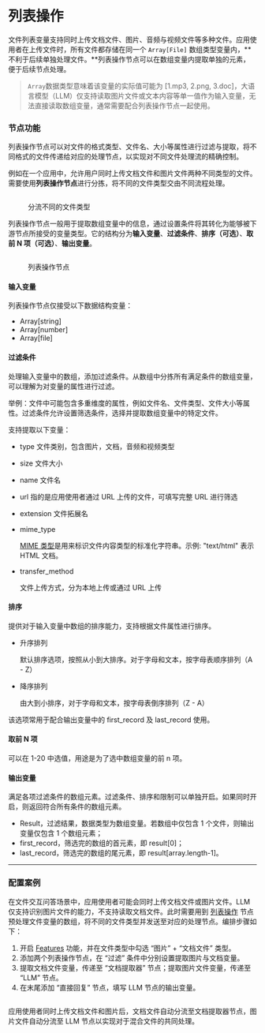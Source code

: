 # 列表操作

文件列表变量支持同时上传文档文件、图片、音频与视频文件等多种文件。应用使用者在上传文件时，所有文件都存储在同一个 `Array[File]` 数组类型变量内，**不利于后续单独处理文件。**列表操作节点可以在数组变量内提取单独的元素，便于后续节点处理。

> `Array`数据类型意味着该变量的实际值可能为 \[1.mp3, 2.png, 3.doc]，大语言模型（LLM）仅支持读取图片文件或文本内容等单一值作为输入变量，无法直接读取数组变量，通常需要配合列表操作节点一起使用。

### 节点功能

列表操作节点可以对文件的格式类型、文件名、大小等属性进行过滤与提取，将不同格式的文件传递给对应的处理节点，以实现对不同文件处理流的精确控制。

例如在一个应用中，允许用户同时上传文档文件和图片文件两种不同类型的文件。需要使用**列表操作节点**进行分拣，将不同的文件类型交由不同流程处理。

<figure><img src="https://assets-docs.dify.ai/img/zh_CN/node/ed82fa38fc0e8ead4ed2ff796331c6f0.webp" alt=""><figcaption><p>分流不同的文件类型</p></figcaption></figure>

列表操作节点一般用于提取数组变量中的信息，通过设置条件将其转化为能够被下游节点所接受的变量类型。它的结构分为**输入变量**、**过滤条件**、**排序（可选）**、**取前 N 项（可选）**、**输出变量**。

<figure><img src="https://assets-docs.dify.ai/img/zh_CN/node/2db45ba13c0137635511ef3e727ae835.webp" alt=""><figcaption><p>列表操作节点</p></figcaption></figure>

#### 输入变量

列表操作节点仅接受以下数据结构变量：

* Array\[string]
* Array\[number]
* Array\[file]

#### 过滤条件

处理输入变量中的数组，添加过滤条件。从数组中分拣所有满足条件的数组变量，可以理解为对变量的属性进行过滤。

举例：文件中可能包含多重维度的属性，例如文件名、文件类型、文件大小等属性。过滤条件允许设置筛选条件，选择并提取数组变量中的特定文件。

支持提取以下变量：

* type 文件类别，包含图片，文档，音频和视频类型
* size 文件大小
* name 文件名
* url 指的是应用使用者通过 URL 上传的文件，可填写完整 URL 进行筛选
* extension 文件拓展名
*   mime\_type

    [MIME 类型](https://datatracker.ietf.org/doc/html/rfc2046)是用来标识文件内容类型的标准化字符串。示例: "text/html" 表示 HTML 文档。
*   transfer\_method

    文件上传方式，分为本地上传或通过 URL 上传

#### 排序

提供对于输入变量中数组的排序能力，支持根据文件属性进行排序。

*   升序排列

    默认排序选项，按照从小到大排序。对于字母和文本，按字母表顺序排列（A - Z）
*   降序排列

    由大到小排序，对于字母和文本，按字母表倒序排列（Z - A）

该选项常用于配合输出变量中的 first\_record 及 last\_record 使用。

#### 取前 N 项

可以在 1-20 中选值，用途是为了选中数组变量的前 n 项。

#### 输出变量

满足各项过滤条件的数组元素。过滤条件、排序和限制可以单独开启。如果同时开启，则返回符合所有条件的数组元素。

* Result，过滤结果，数据类型为数组变量。若数组中仅包含 1 个文件，则输出变量仅包含 1 个数组元素；
* first\_record，筛选完的数组的首元素，即 result\[0]；
* last\_record，筛选完的数组的尾元素，即 result\[array.length-1]。

***

### 配置案例

在文件交互问答场景中，应用使用者可能会同时上传文档文件或图片文件。LLM 仅支持识别图片文件的能力，不支持读取文档文件。此时需要用到 [列表操作](list-operator.md) 节点预处理文件变量的数组，将不同的文件类型并发送至对应的处理节点。编排步骤如下：

1. 开启 [Features](../additional-features.md) 功能，并在文件类型中勾选 “图片” + “文档文件” 类型。
2. 添加两个列表操作节点，在 “过滤” 条件中分别设置提取图片与文档变量。
3. 提取文档文件变量，传递至 “文档提取器” 节点；提取图片文件变量，传递至 “LLM” 节点。
4. 在末尾添加 “直接回复” 节点，填写 LLM 节点的输出变量。

<figure><img src="https://assets-docs.dify.ai/img/zh_CN/node/ffa50d6f9b26d22867b7a51880288e1d.webp" alt=""><figcaption></figcaption></figure>

应用使用者同时上传文档文件和图片后，文档文件自动分流至文档提取器节点，图片文件自动分流至 LLM 节点以实现对于混合文件的共同处理。
